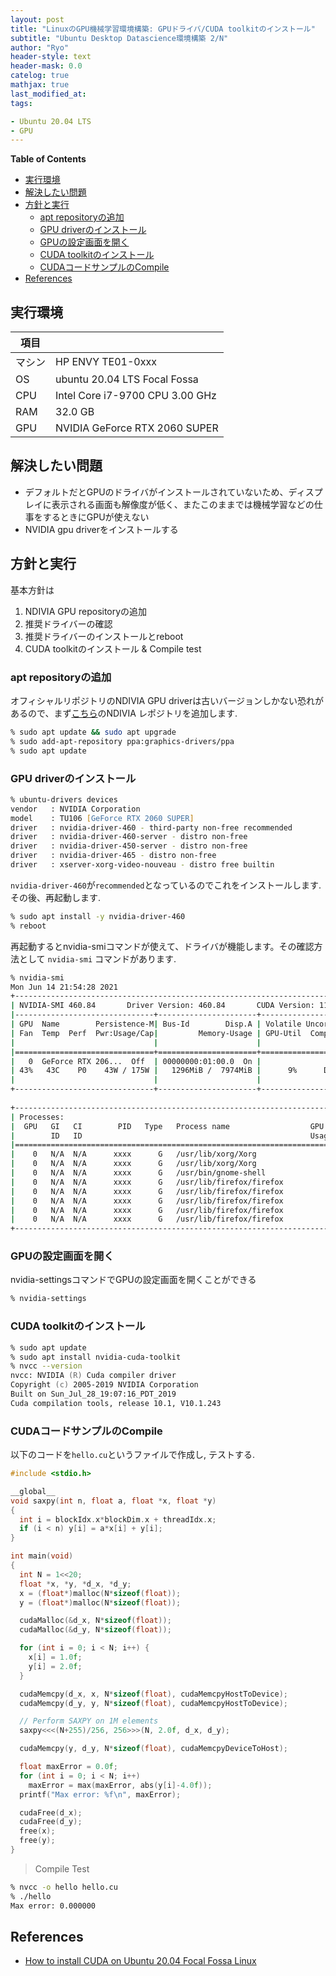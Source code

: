 ```yaml
---
layout: post
title: "LinuxのGPU機械学習環境構築: GPUドライバ/CUDA toolkitのインストール"
subtitle: "Ubuntu Desktop Datascience環境構築 2/N"
author: "Ryo"
header-style: text
header-mask: 0.0
catelog: true
mathjax: true
last_modified_at: 
tags:

- Ubuntu 20.04 LTS
- GPU
---
```


**Table of Contents**
<!-- START doctoc generated TOC please keep comment here to allow auto update -->
<!-- DON'T EDIT THIS SECTION, INSTEAD RE-RUN doctoc TO UPDATE -->

- [実行環境](#%E5%AE%9F%E8%A1%8C%E7%92%B0%E5%A2%83)
- [解決したい問題](#%E8%A7%A3%E6%B1%BA%E3%81%97%E3%81%9F%E3%81%84%E5%95%8F%E9%A1%8C)
- [方針と実行](#%E6%96%B9%E9%87%9D%E3%81%A8%E5%AE%9F%E8%A1%8C)
  - [apt repositoryの追加](#apt-repository%E3%81%AE%E8%BF%BD%E5%8A%A0)
  - [GPU driverのインストール](#gpu-driver%E3%81%AE%E3%82%A4%E3%83%B3%E3%82%B9%E3%83%88%E3%83%BC%E3%83%AB)
  - [GPUの設定画面を開く](#gpu%E3%81%AE%E8%A8%AD%E5%AE%9A%E7%94%BB%E9%9D%A2%E3%82%92%E9%96%8B%E3%81%8F)
  - [CUDA toolkitのインストール](#cuda-toolkit%E3%81%AE%E3%82%A4%E3%83%B3%E3%82%B9%E3%83%88%E3%83%BC%E3%83%AB)
  - [CUDAコードサンプルのCompile](#cuda%E3%82%B3%E3%83%BC%E3%83%89%E3%82%B5%E3%83%B3%E3%83%97%E3%83%AB%E3%81%AEcompile)
- [References](#references)

<!-- END doctoc generated TOC please keep comment here to allow auto update -->

## 実行環境

|項目||
|---|---| 	 
|マシン| 	HP ENVY TE01-0xxx|
|OS |	ubuntu 20.04 LTS Focal Fossa|
|CPU| 	Intel Core i7-9700 CPU 3.00 GHz|
|RAM| 	32.0 GB|
|GPU| 	NVIDIA GeForce RTX 2060 SUPER|

## 解決したい問題

- デフォルトだとGPUのドライバがインストールされていないため、ディスプレイに表示される画面も解像度が低く、またこのままでは機械学習などの仕事をするときにGPUが使えない
- NVIDIA gpu driverをインストールする

## 方針と実行

基本方針は

1. NDIVIA GPU repositoryの追加
2. 推奨ドライバーの確認
3. 推奨ドライバーのインストールとreboot
4. CUDA toolkitのインストール & Compile test

### apt repositoryの追加

オフィシャルリポジトリのNDIVIA GPU driverは古いバージョンしかない恐れがあるので、まず[こちら](https://launchpad.net/~graphics-drivers/+archive/ubuntu/ppa)のNDIVIA レポジトリを追加します.

```zsh
% sudo apt update && sudo apt upgrade
% sudo add-apt-repository ppa:graphics-drivers/ppa
% sudo apt update
```
### GPU driverのインストール

```zsh
% ubuntu-drivers devices
vendor   : NVIDIA Corporation
model    : TU106 [GeForce RTX 2060 SUPER]
driver   : nvidia-driver-460 - third-party non-free recommended
driver   : nvidia-driver-460-server - distro non-free
driver   : nvidia-driver-450-server - distro non-free
driver   : nvidia-driver-465 - distro non-free
driver   : xserver-xorg-video-nouveau - distro free builtin
```

`nvidia-driver-460`が`recommended`となっているのでこれをインストールします. その後、再起動します.

```zsh
% sudo apt install -y nvidia-driver-460
% reboot
```

再起動するとnvidia-smiコマンドが使えて、ドライバが機能します。その確認方法として `nvidia-smi` コマンドがあります.

```zsh
% nvidia-smi
Mon Jun 14 21:54:28 2021       
+-----------------------------------------------------------------------------+
| NVIDIA-SMI 460.84       Driver Version: 460.84       CUDA Version: 11.2     |
|-------------------------------+----------------------+----------------------+
| GPU  Name        Persistence-M| Bus-Id        Disp.A | Volatile Uncorr. ECC |
| Fan  Temp  Perf  Pwr:Usage/Cap|         Memory-Usage | GPU-Util  Compute M. |
|                               |                      |               MIG M. |
|===============================+======================+======================|
|   0  GeForce RTX 206...  Off  | 00000000:01:00.0  On |                  N/A |
| 43%   43C    P0    43W / 175W |   1296MiB /  7974MiB |      9%      Default |
|                               |                      |                  N/A |
+-------------------------------+----------------------+----------------------+
                                                                               
+-----------------------------------------------------------------------------+
| Processes:                                                                  |
|  GPU   GI   CI        PID   Type   Process name                  GPU Memory |
|        ID   ID                                                   Usage      |
|=============================================================================|
|    0   N/A  N/A      xxxx      G   /usr/lib/xorg/Xorg                 77MiB |
|    0   N/A  N/A      xxxx      G   /usr/lib/xorg/Xorg                293MiB |
|    0   N/A  N/A      xxxx      G   /usr/bin/gnome-shell              110MiB |
|    0   N/A  N/A      xxxx      G   /usr/lib/firefox/firefox          765MiB |
|    0   N/A  N/A      xxxx      G   /usr/lib/firefox/firefox            3MiB |
|    0   N/A  N/A      xxxx      G   /usr/lib/firefox/firefox            3MiB |
|    0   N/A  N/A      xxxx      G   /usr/lib/firefox/firefox            3MiB |
|    0   N/A  N/A      xxxx      G   /usr/lib/firefox/firefox            3MiB |
+-----------------------------------------------------------------------------+

```

### GPUの設定画面を開く

nvidia-settingsコマンドでGPUの設定画面を開くことができる

```zsh
% nvidia-settings
```

### CUDA toolkitのインストール

```zsh
% sudo apt update
% sudo apt install nvidia-cuda-toolkit
% nvcc --version
nvcc: NVIDIA (R) Cuda compiler driver
Copyright (c) 2005-2019 NVIDIA Corporation
Built on Sun_Jul_28_19:07:16_PDT_2019
Cuda compilation tools, release 10.1, V10.1.243
```

### CUDAコードサンプルのCompile

以下のコードを`hello.cu`というファイルで作成し, テストする.

```c
#include <stdio.h>

__global__
void saxpy(int n, float a, float *x, float *y)
{
  int i = blockIdx.x*blockDim.x + threadIdx.x;
  if (i < n) y[i] = a*x[i] + y[i];
}

int main(void)
{
  int N = 1<<20;
  float *x, *y, *d_x, *d_y;
  x = (float*)malloc(N*sizeof(float));
  y = (float*)malloc(N*sizeof(float));

  cudaMalloc(&d_x, N*sizeof(float)); 
  cudaMalloc(&d_y, N*sizeof(float));

  for (int i = 0; i < N; i++) {
    x[i] = 1.0f;
    y[i] = 2.0f;
  }

  cudaMemcpy(d_x, x, N*sizeof(float), cudaMemcpyHostToDevice);
  cudaMemcpy(d_y, y, N*sizeof(float), cudaMemcpyHostToDevice);

  // Perform SAXPY on 1M elements
  saxpy<<<(N+255)/256, 256>>>(N, 2.0f, d_x, d_y);

  cudaMemcpy(y, d_y, N*sizeof(float), cudaMemcpyDeviceToHost);

  float maxError = 0.0f;
  for (int i = 0; i < N; i++)
    maxError = max(maxError, abs(y[i]-4.0f));
  printf("Max error: %f\n", maxError);

  cudaFree(d_x);
  cudaFree(d_y);
  free(x);
  free(y);
}
```

> Compile Test

```zsh
% nvcc -o hello hello.cu 
% ./hello 
Max error: 0.000000
```

## References

- [How to install CUDA on Ubuntu 20.04 Focal Fossa Linux](https://linuxconfig.org/how-to-install-cuda-on-ubuntu-20-04-focal-fossa-linux)
